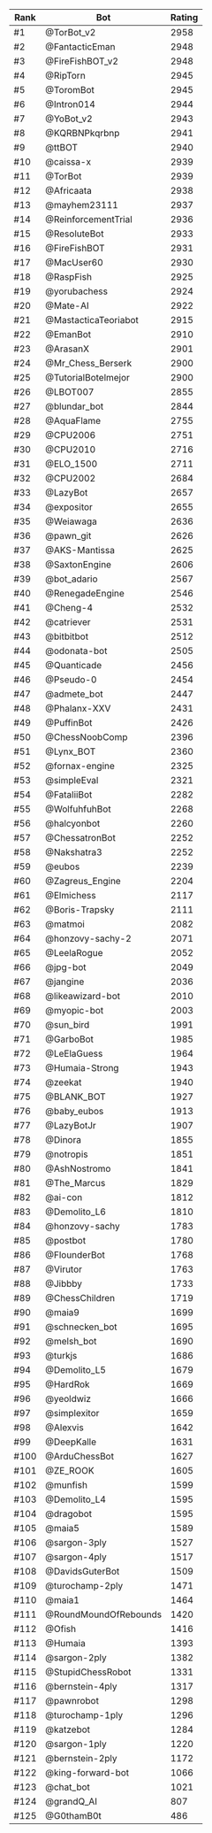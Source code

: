 Rank|Bot|Rating
---|---|---
#1|@TorBot_v2|2958
#2|@FantacticEman|2948
#3|@FireFishBOT_v2|2948
#4|@RipTorn|2945
#5|@ToromBot|2945
#6|@Intron014|2944
#7|@YoBot_v2|2943
#8|@KQRBNPkqrbnp|2941
#9|@ttBOT|2940
#10|@caissa-x|2939
#11|@TorBot|2939
#12|@Africaata|2938
#13|@mayhem23111|2937
#14|@ReinforcementTrial|2936
#15|@ResoluteBot|2933
#16|@FireFishBOT|2931
#17|@MacUser60|2930
#18|@RaspFish|2925
#19|@yorubachess|2924
#20|@Mate-AI|2922
#21|@MastacticaTeoriabot|2915
#22|@EmanBot|2910
#23|@ArasanX|2901
#24|@Mr_Chess_Berserk|2900
#25|@TutorialBotelmejor|2900
#26|@LBOT007|2855
#27|@blundar_bot|2844
#28|@AquaFlame|2755
#29|@CPU2006|2751
#30|@CPU2010|2716
#31|@ELO_1500|2711
#32|@CPU2002|2684
#33|@LazyBot|2657
#34|@expositor|2655
#35|@Weiawaga|2636
#36|@pawn_git|2626
#37|@AKS-Mantissa|2625
#38|@SaxtonEngine|2606
#39|@bot_adario|2567
#40|@RenegadeEngine|2546
#41|@Cheng-4|2532
#42|@catriever|2531
#43|@bitbitbot|2512
#44|@odonata-bot|2505
#45|@Quanticade|2456
#46|@Pseudo-0|2454
#47|@admete_bot|2447
#48|@Phalanx-XXV|2431
#49|@PuffinBot|2426
#50|@ChessNoobComp|2396
#51|@Lynx_BOT|2360
#52|@fornax-engine|2325
#53|@simpleEval|2321
#54|@FataliiBot|2282
#55|@WolfuhfuhBot|2268
#56|@halcyonbot|2260
#57|@ChessatronBot|2252
#58|@Nakshatra3|2252
#59|@eubos|2239
#60|@Zagreus_Engine|2204
#61|@Elmichess|2117
#62|@Boris-Trapsky|2111
#63|@matmoi|2082
#64|@honzovy-sachy-2|2071
#65|@LeelaRogue|2052
#66|@jpg-bot|2049
#67|@jangine|2036
#68|@likeawizard-bot|2010
#69|@myopic-bot|2003
#70|@sun_bird|1991
#71|@GarboBot|1985
#72|@LeElaGuess|1964
#73|@Humaia-Strong|1943
#74|@zeekat|1940
#75|@BLANK_BOT|1927
#76|@baby_eubos|1913
#77|@LazyBotJr|1907
#78|@Dinora|1855
#79|@notropis|1851
#80|@AshNostromo|1841
#81|@The_Marcus|1829
#82|@ai-con|1812
#83|@Demolito_L6|1810
#84|@honzovy-sachy|1783
#85|@postbot|1780
#86|@FlounderBot|1768
#87|@Virutor|1763
#88|@Jibbby|1733
#89|@ChessChildren|1719
#90|@maia9|1699
#91|@schnecken_bot|1695
#92|@melsh_bot|1690
#93|@turkjs|1686
#94|@Demolito_L5|1679
#95|@HardRok|1669
#96|@yeoldwiz|1666
#97|@simplexitor|1659
#98|@Alexvis|1642
#99|@DeepKalle|1631
#100|@ArduChessBot|1627
#101|@ZE_ROOK|1605
#102|@munfish|1599
#103|@Demolito_L4|1595
#104|@dragobot|1595
#105|@maia5|1589
#106|@sargon-3ply|1527
#107|@sargon-4ply|1517
#108|@DavidsGuterBot|1509
#109|@turochamp-2ply|1471
#110|@maia1|1464
#111|@RoundMoundOfRebounds|1420
#112|@Ofish|1416
#113|@Humaia|1393
#114|@sargon-2ply|1382
#115|@StupidChessRobot|1331
#116|@bernstein-4ply|1317
#117|@pawnrobot|1298
#118|@turochamp-1ply|1296
#119|@katzebot|1284
#120|@sargon-1ply|1220
#121|@bernstein-2ply|1172
#122|@king-forward-bot|1066
#123|@chat_bot|1021
#124|@grandQ_AI|807
#125|@G0thamB0t|486
